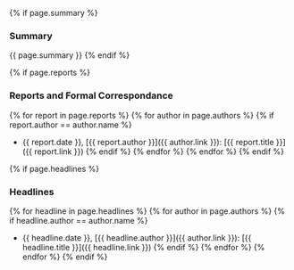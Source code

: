 {% if page.summary %}
### Summary
{{ page.summary }}
{% endif %}

{% if page.reports %}
### Reports and Formal Correspondance
{% for report in page.reports %}
{% for author in page.authors %}
{% if report.author == author.name %}
* {{ report.date }}, [{{ report.author }}]({{ author.link }}): [{{ report.title }}]({{ report.link }})
{% endif %}
{% endfor %}
{% endfor %}
{% endif %}

{% if page.headlines %}
### Headlines
{% for headline in page.headlines %}
{% for author in page.authors %}
{% if headline.author == author.name %}
* {{ headline.date }}, [{{ headline.author }}]({{ author.link }}): [{{ headline.title }}]({{ headline.link }})
{% endif %}
{% endfor %}
{% endfor %}
{% endif %}
